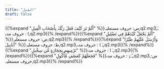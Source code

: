 ```yaml
---
title: "الفيل"
draft: false
---
```

 {{%expand "أَلَمْ تَرَ كَيْفَ فَعَلَ رَبُّكَ بِأَصْحَابِ الْفِيلِ" %}}ص: حروف مستعلیہ,q2.mp3,ـَ ا :  حروف مدہ,q2.mp3{{% /expand%}}{{%expand "أَلَمْ يَجْعَلْ كَيْدَهُمْ فِي تَضْلِيلٍ" %}}ض: حروف مستعلیہ,q2.mp3{{% /expand%}}{{%expand "وَأَرْسَلَ عَلَيْهِمْ طَيْرًا أَبَابِيلَ" %}}ط: حروف مستعلیہ,q2.mp3,ـَ ا :  حروف مدہ,q2.mp3{{% /expand%}}{{%expand "تَرْمِيهِم بِحِجَارَةٍ مِّن سِجِّيلٍ" %}}ـَ ا :  حروف مدہ,q2.mp3{{% /expand%}}{{%expand "فَجَعَلَهُمْ كَعَصْفٍ مَّأْكُولٍ" %}}ـُ و٘ :  حروف مدہ,q2.mp3,ص: حروف مستعلیہ,q2.mp3{{% /expand%}}
